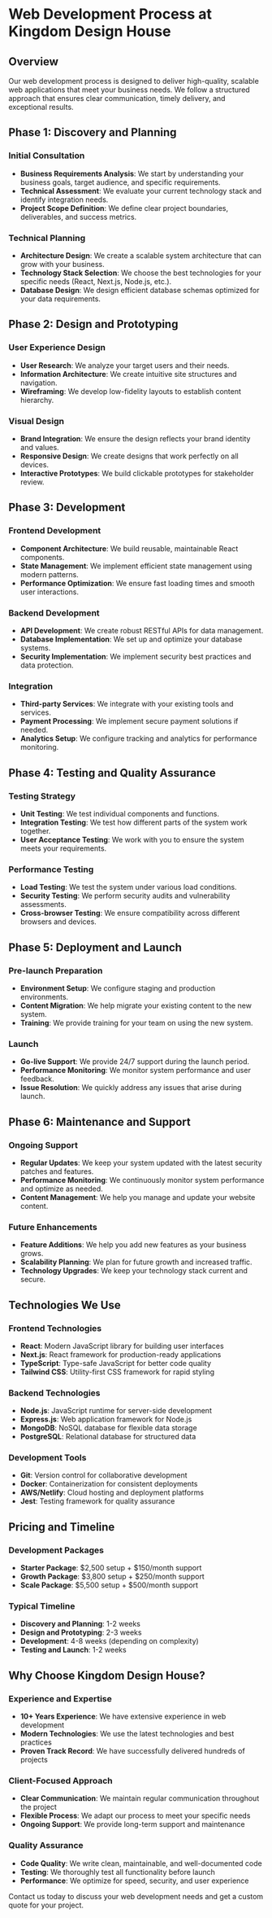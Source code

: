 # Web Development Process at Kingdom Design House

## Overview

Our web development process is designed to deliver high-quality, scalable web applications that meet your business needs. We follow a structured approach that ensures clear communication, timely delivery, and exceptional results.

## Phase 1: Discovery and Planning

### Initial Consultation
- **Business Requirements Analysis**: We start by understanding your business goals, target audience, and specific requirements.
- **Technical Assessment**: We evaluate your current technology stack and identify integration needs.
- **Project Scope Definition**: We define clear project boundaries, deliverables, and success metrics.

### Technical Planning
- **Architecture Design**: We create a scalable system architecture that can grow with your business.
- **Technology Stack Selection**: We choose the best technologies for your specific needs (React, Next.js, Node.js, etc.).
- **Database Design**: We design efficient database schemas optimized for your data requirements.

## Phase 2: Design and Prototyping

### User Experience Design
- **User Research**: We analyze your target users and their needs.
- **Information Architecture**: We create intuitive site structures and navigation.
- **Wireframing**: We develop low-fidelity layouts to establish content hierarchy.

### Visual Design
- **Brand Integration**: We ensure the design reflects your brand identity and values.
- **Responsive Design**: We create designs that work perfectly on all devices.
- **Interactive Prototypes**: We build clickable prototypes for stakeholder review.

## Phase 3: Development

### Frontend Development
- **Component Architecture**: We build reusable, maintainable React components.
- **State Management**: We implement efficient state management using modern patterns.
- **Performance Optimization**: We ensure fast loading times and smooth user interactions.

### Backend Development
- **API Development**: We create robust RESTful APIs for data management.
- **Database Implementation**: We set up and optimize your database systems.
- **Security Implementation**: We implement security best practices and data protection.

### Integration
- **Third-party Services**: We integrate with your existing tools and services.
- **Payment Processing**: We implement secure payment solutions if needed.
- **Analytics Setup**: We configure tracking and analytics for performance monitoring.

## Phase 4: Testing and Quality Assurance

### Testing Strategy
- **Unit Testing**: We test individual components and functions.
- **Integration Testing**: We test how different parts of the system work together.
- **User Acceptance Testing**: We work with you to ensure the system meets your requirements.

### Performance Testing
- **Load Testing**: We test the system under various load conditions.
- **Security Testing**: We perform security audits and vulnerability assessments.
- **Cross-browser Testing**: We ensure compatibility across different browsers and devices.

## Phase 5: Deployment and Launch

### Pre-launch Preparation
- **Environment Setup**: We configure staging and production environments.
- **Content Migration**: We help migrate your existing content to the new system.
- **Training**: We provide training for your team on using the new system.

### Launch
- **Go-live Support**: We provide 24/7 support during the launch period.
- **Performance Monitoring**: We monitor system performance and user feedback.
- **Issue Resolution**: We quickly address any issues that arise during launch.

## Phase 6: Maintenance and Support

### Ongoing Support
- **Regular Updates**: We keep your system updated with the latest security patches and features.
- **Performance Monitoring**: We continuously monitor system performance and optimize as needed.
- **Content Management**: We help you manage and update your website content.

### Future Enhancements
- **Feature Additions**: We help you add new features as your business grows.
- **Scalability Planning**: We plan for future growth and increased traffic.
- **Technology Upgrades**: We keep your technology stack current and secure.

## Technologies We Use

### Frontend Technologies
- **React**: Modern JavaScript library for building user interfaces
- **Next.js**: React framework for production-ready applications
- **TypeScript**: Type-safe JavaScript for better code quality
- **Tailwind CSS**: Utility-first CSS framework for rapid styling

### Backend Technologies
- **Node.js**: JavaScript runtime for server-side development
- **Express.js**: Web application framework for Node.js
- **MongoDB**: NoSQL database for flexible data storage
- **PostgreSQL**: Relational database for structured data

### Development Tools
- **Git**: Version control for collaborative development
- **Docker**: Containerization for consistent deployments
- **AWS/Netlify**: Cloud hosting and deployment platforms
- **Jest**: Testing framework for quality assurance

## Pricing and Timeline

### Development Packages
- **Starter Package**: $2,500 setup + $150/month support
- **Growth Package**: $3,800 setup + $250/month support  
- **Scale Package**: $5,500 setup + $500/month support

### Typical Timeline
- **Discovery and Planning**: 1-2 weeks
- **Design and Prototyping**: 2-3 weeks
- **Development**: 4-8 weeks (depending on complexity)
- **Testing and Launch**: 1-2 weeks

## Why Choose Kingdom Design House?

### Experience and Expertise
- **10+ Years Experience**: We have extensive experience in web development
- **Modern Technologies**: We use the latest technologies and best practices
- **Proven Track Record**: We have successfully delivered hundreds of projects

### Client-Focused Approach
- **Clear Communication**: We maintain regular communication throughout the project
- **Flexible Process**: We adapt our process to meet your specific needs
- **Ongoing Support**: We provide long-term support and maintenance

### Quality Assurance
- **Code Quality**: We write clean, maintainable, and well-documented code
- **Testing**: We thoroughly test all functionality before launch
- **Performance**: We optimize for speed, security, and user experience

Contact us today to discuss your web development needs and get a custom quote for your project.
